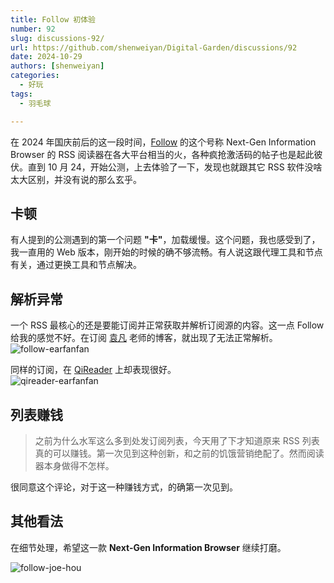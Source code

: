 ```yaml
---
title: Follow 初体验
number: 92
slug: discussions-92/
url: https://github.com/shenweiyan/Digital-Garden/discussions/92
date: 2024-10-29
authors: [shenweiyan]
categories: 
  - 好玩
tags: 
  - 羽毛球

---
```


在 2024 年国庆前后的这一段时间，[Follow](https://follow.is/) 的这个号称 Next-Gen Information Browser 的 RSS 阅读器在各大平台相当的火，各种疯抢激活码的帖子也是起此彼伏。直到 10 月 24，开始公测，上去体验了一下，发现也就跟其它 RSS 软件没啥太大区别，并没有说的那么玄乎。

<!-- more -->

## 卡顿

有人提到的公测遇到的第一个问题 **"卡"**，加载缓慢。这个问题，我也感受到了，我一直用的 Web 版本，刚开始的时候的确不够流畅。有人说这跟代理工具和节点有关，通过更换工具和节点解决。

## 解析异常

一个 RSS 最核心的还是要能订阅并正常获取并解析订阅源的内容。这一点 Follow 给我的感觉不好。在订阅 [袁凡](https://yuanfan.rbind.io/) 老师的博客，就出现了无法正常解析。     
![follow-earfanfan](https://kg.weiyan.cc/2024/10/follow-earfanfan.png)

同样的订阅，在 [QiReader](https://github.com/shenweiyan/Knowledge-Garden/discussions/73) 上却表现很好。     
![qireader-earfanfan](https://kg.weiyan.cc/2024/10/qireader-earfanfan.png)


## 列表赚钱

> 之前为什么水军这么多到处发订阅列表，今天用了下才知道原来 RSS 列表真的可以赚钱。第一次见到这种创新，和之前的饥饿营销绝配了。然而阅读器本身做得不怎样。    

很同意这个评论，对于这一种赚钱方式，的确第一次见到。

## 其他看法

在细节处理，希望这一款 **Next-Gen Information Browser** 继续打磨。

![follow-joe-hou](https://kg.weiyan.cc/2024/10/follow-joe-hou.png)

<script src="https://giscus.app/client.js"
	data-repo="shenweiyan/Digital-Garden"
	data-repo-id="R_kgDOKgxWlg"
	data-mapping="number"
	data-term="92"
	data-reactions-enabled="1"
	data-emit-metadata="0"
	data-input-position="bottom"
	data-theme="light"
	data-lang="zh-CN"
	crossorigin="anonymous"
	async>
</script>
